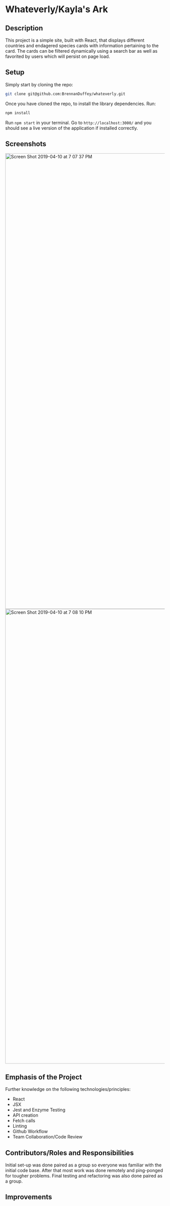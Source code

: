 # Whateverly/Kayla's Ark

## Description

This project is a simple site, built with React, that displays different countries and endagered species cards with information pertaining to the card. The cards can be filtered dynamically using a search bar as well as favorited by users which will persist on page load.

## Setup

Simply start by cloning the repo:

```bash
git clone git@github.com:BrennanDuffey/whateverly.git
```

Once you have cloned the repo, to install the library dependencies. Run:

```bash
npm install
```

Run `npm start` in your terminal. Go to `http://localhost:3000/` and you should see a live version of the application if installed correctly.

## Screenshots

<img width="1437" alt="Screen Shot 2019-04-10 at 7 07 37 PM" src="https://user-images.githubusercontent.com/37053236/55957696-2f151680-5c24-11e9-9787-1e7ddf944cb6.png">

<img width="1434" alt="Screen Shot 2019-04-10 at 7 08 10 PM" src="https://user-images.githubusercontent.com/37053236/55957703-33d9ca80-5c24-11e9-9cac-6246f55b4c50.png">

## Emphasis of the Project

Further knowledge on the following technologies/principles:

- React
- JSX
- Jest and Enzyme Testing
- API creation
- Fetch calls
- Linting
- Github Workflow
- Team Collaboration/Code Review

## Contributors/Roles and Responsibilities

Initial set-up was done paired as a group so everyone was familiar with the initial code base. After that most work was done remotely and ping-ponged for tougher problems. Final testing and refactoring was also done paired as a group.


## Improvements


